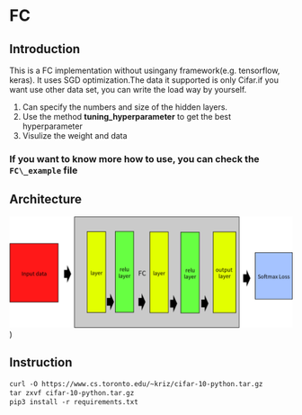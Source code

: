 # FC
## Introduction
This is a FC implementation without usingany framework(e.g. tensorflow, keras).
It uses SGD optimization.The data it supported is only Cifar.if you want use other data set, you can write the load way by yourself.
1. Can specify the numbers and size of the hidden layers.
2. Use the method **tuning\_hyperparameter** to get the best hyperparameter
3. Visulize the weight and data
### If you want to know more how to use, you can check the `FC\_example` file
## Architecture
![](./FC_architecture.png))
## Instruction
```
curl -O https://www.cs.toronto.edu/~kriz/cifar-10-python.tar.gz
tar zxvf cifar-10-python.tar.gz
pip3 install -r requirements.txt
```
